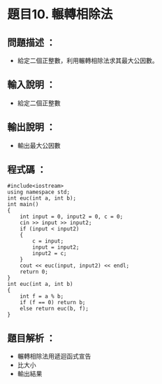 # 題目10. 輾轉相除法

## 問題描述 ：

* 給定二個正整數，利用輾轉相除法求其最大公因數。

## 輸入說明 ：

* 給定二個正整數

## 輸出說明 ：

* 輸出最大公因數

## 程式碼 ：

    #include<iostream>  
    using namespace std;
    int euc(int a, int b);
    int main()
    {
        int input = 0, input2 = 0, c = 0;
        cin >> input >> input2;
        if (input < input2)
        {
            c = input;
            input = input2;
            input2 = c;
        }
        cout << euc(input, input2) << endl;
        return 0;
    }
    int euc(int a, int b)
    {
        int f = a % b;
        if (f == 0) return b;
        else return euc(b, f);
    }

## 題目解析 ：

* 輾轉相除法用遞迴函式宣告 
* 比大小
* 輸出結果
